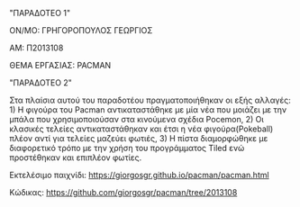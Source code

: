 "ΠΑΡΑΔΟΤΕΟ 1"

ΟΝ/ΜΟ: ΓΡΗΓΟΡΟΠΟΥΛΟΣ ΓΕΩΡΓΙΟΣ

ΑΜ: Π2013108

ΘΕΜΑ ΕΡΓΑΣΙΑΣ: PACMAN

"ΠΑΡΑΔΟΤΕΟ 2"

Στα πλαίσια αυτού του παραδοτέου πραγματοποιήθηκαν οι εξής αλλαγές: 1) Η φιγούρα του Pacman αντικαταστάθηκε με μία νέα που μοιάζει με την μπάλα που χρησιμοποιούσαν στα κινούμενα σχέδια Pocemon, 2) Οι κλασικές τελείες αντικαταστάθηκαν και έτσι η νέα φιγούρα(Pokeball) πλέον αντί για τελείες μαζεύει φωτιές, 3) Η πίστα διαμορφώθηκε με διαφορετικό τρόπο με την χρήση του προγράμματος Tiled ενώ προστέθηκαν και επιπλέον φωτίες. 

Εκτελέσιμο παιχνίδι: https://giorgosgr.github.io/pacman/pacman.html

Κώδικας: https://github.com/giorgosgr/pacman/tree/2013108
